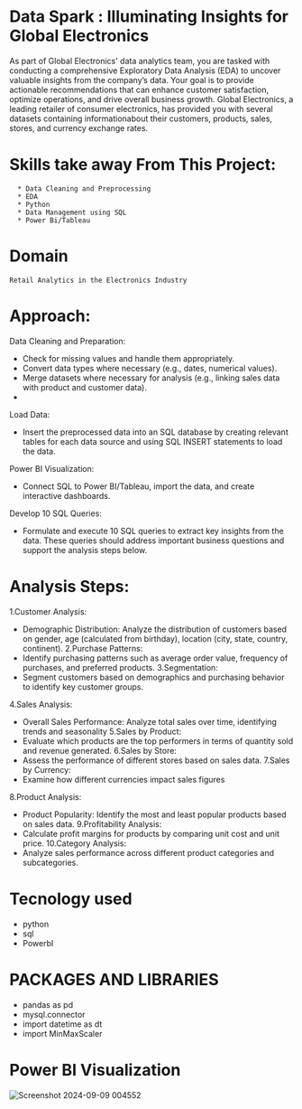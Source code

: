 # Data Spark : Illuminating Insights for Global Electronics
As part of Global Electronics' data analytics team, you are tasked with conducting a comprehensive Exploratory Data Analysis (EDA) to
uncover valuable insights from the company’s data. Your goal is to provide actionable recommendations that can enhance customer satisfaction,
optimize operations, and drive overall business growth. Global Electronics, a leading retailer of consumer electronics, has provided you with
several datasets containing informationabout their customers, products, sales, stores, and currency exchange rates.

# Skills take away From This Project:
      * Data Cleaning and Preprocessing 
      * EDA
      * Python 
      * Data Management using SQL 
      * Power Bi/Tableau
      
# Domain
    Retail Analytics in the Electronics Industry

# Approach:
Data Cleaning and Preparation:
  * Check for missing values and handle them appropriately.
  * Convert data types where necessary (e.g., dates, numerical values).
  *  Merge datasets where necessary for analysis (e.g., linking sales data with product and customer data).
  *  
Load Data:
  * Insert the preprocessed data into an SQL database by creating relevant tables for each data source and using SQL INSERT statements to load the data.
   
Power BI Visualization:
  * Connect SQL to Power BI/Tableau, import the data, and create interactive dashboards.

Develop 10 SQL Queries:
  * Formulate and execute 10 SQL queries to extract key insights from the data.
    These queries should address important business questions and support the analysis steps below.

    
# Analysis Steps:

1.Customer Analysis:
   * Demographic Distribution: Analyze the distribution of customers based on gender, age (calculated from birthday),
 location (city, state, country, continent).
2.Purchase Patterns:
   * Identify purchasing patterns such as average order value, frequency of purchases, and preferred products.
3.Segmentation:
   * Segment customers based on demographics and purchasing behavior to identify key customer groups.
   
4.Sales Analysis:
   * Overall Sales Performance: Analyze total sales over time, identifying trends and seasonality
5.Sales by Product: 
   * Evaluate which products are the top performers in terms of quantity sold and revenue generated.
6.Sales by Store:
   * Assess the performance of different stores based on sales data.
7.Sales by Currency:
   * Examine how different currencies impact sales figures

8.Product Analysis:
  * Product Popularity: Identify the most and least popular products based on sales data.
9.Profitability Analysis:
  * Calculate profit margins for products by comparing unit cost and unit price.
10.Category Analysis: 
  * Analyze sales performance across different product categories and subcategories.

# Tecnology used

* python
* sql
* PowerbI
 
 
# PACKAGES AND LIBRARIES

 * pandas as pd
 * mysql.connector
 * import datetime as dt
 * import MinMaxScaler
  

# Power BI Visualization

![Screenshot 2024-09-09 004552](https://github.com/user-attachments/assets/265070ea-fe69-4979-9bf2-7df98147ecc5)

